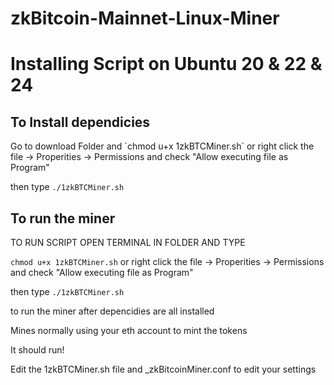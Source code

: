 # zkBitcoin-Mainnet-Linux-Miner
# Installing Script on Ubuntu 20 & 22 & 24
<h2>To Install dependicies </h2>
Go to download Folder and `chmod u+x 1zkBTCMiner.sh`   or right click the file -> Properities -> Permissions and check "Allow executing file as Program"

then type 
`./1zkBTCMiner.sh`

<h2>To run the miner</h2>

TO RUN SCRIPT OPEN TERMINAL IN FOLDER AND TYPE

`chmod u+x 1zkBTCMiner.sh`  or right click the file -> Properities -> Permissions and check "Allow executing file as Program"

then type 
`./1zkBTCMiner.sh`

to run the miner after depencidies are all installed

Mines normally using your eth account to mint the tokens

It should run!

Edit the 1zkBTCMiner.sh file and _zkBitcoinMiner.conf to edit your settings

